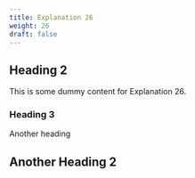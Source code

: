 ```yaml
---
title: Explanation 26
weight: 26
draft: false
---
```


## Heading 2

This is some dummy content for Explanation 26.

### Heading 3

Another heading

## Another Heading 2

